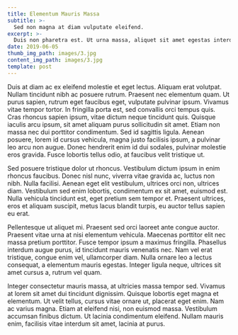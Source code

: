 ```yaml
---
title: Elementum Mauris Massa
subtitle: >-
  Sed non magna at diam vulputate eleifend.
excerpt: >-
  Duis non pharetra est. Ut urna massa, aliquet sit amet egestas interdum, sagittis ultricies risus. Etiam varius pretium tellus, at porttitor sapien bibendum a.
date: 2019-06-05
thumb_img_path: images/3.jpg
content_img_path: images/3.jpg
template: post
---
```


Duis at diam ac ex eleifend molestie et eget lectus. Aliquam erat volutpat. Nullam tincidunt nibh ac posuere rutrum. Praesent nec elementum quam. Ut purus sapien, rutrum eget faucibus eget, vulputate pulvinar ipsum. Vivamus vitae tempor tortor. In fringilla porta est, sed convallis orci tempus quis. Cras rhoncus sapien ipsum, vitae dictum neque tincidunt quis. Quisque iaculis arcu ipsum, sit amet aliquam purus sollicitudin sit amet. Etiam non massa nec dui porttitor condimentum. Sed id sagittis ligula. Aenean posuere, lorem id cursus vehicula, magna justo facilisis ipsum, a pulvinar leo arcu non augue. Donec hendrerit enim id dui sodales, pulvinar molestie eros gravida. Fusce lobortis tellus odio, at faucibus velit tristique ut.

Sed posuere tristique dolor ut rhoncus. Vestibulum dictum ipsum in enim rhoncus faucibus. Donec nisl nunc, viverra vitae gravida ac, luctus non nibh. Nulla facilisi. Aenean eget elit vestibulum, ultrices orci non, ultrices diam. Vestibulum sed enim lobortis, condimentum ex sit amet, euismod est. Nulla vehicula tincidunt est, eget pretium sem tempor et. Praesent ultrices, eros et aliquam suscipit, metus lacus blandit turpis, eu auctor tellus sapien eu erat.

Pellentesque ut aliquet mi. Praesent sed orci laoreet ante congue auctor. Praesent vitae urna at nisi elementum vehicula. Maecenas porttitor elit nec massa pretium porttitor. Fusce tempor ipsum a maximus fringilla. Phasellus interdum augue purus, id tincidunt mauris venenatis nec. Nam vel erat tristique, congue enim vel, ullamcorper diam. Nulla ornare leo a lectus consequat, a elementum mauris egestas. Integer ligula neque, ultrices sit amet cursus a, rutrum vel quam.

Integer consectetur mauris massa, at ultricies massa tempor sed. Vivamus at lorem sit amet dui tincidunt dignissim. Quisque lobortis eget magna et elementum. Ut velit tellus, cursus vitae ornare ut, placerat eget enim. Nam ac varius magna. Etiam at eleifend nisi, non euismod massa. Vestibulum accumsan finibus dictum. Ut lacinia condimentum eleifend. Nullam mauris enim, facilisis vitae interdum sit amet, lacinia at purus. 